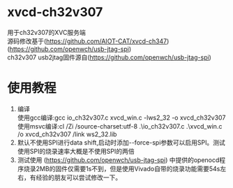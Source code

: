 # xvcd-ch32v307
 用于ch32v307的XVC服务端  
 源码修改基于(https://github.com/AIOT-CAT/xvcd-ch347) (https://github.com/openwch/usb-jtag-spi)  
 ch32v307 usb2jtag固件源自(https://github.com/openwch/usb-jtag-spi)

# 使用教程
 1. 编译  
 使用gcc编译:gcc io_ch32v307.c xvcd_win.c -lws2_32 -o xvcd_ch32v307  
 使用msvc编译:cl /Zi /source-charset:utf-8 .\io_ch32v307.c .\xvcd_win.c /o xvcd_ch32v307 /link ws2_32.lib  
 2. 默认不使用SPI进行data shift,启动时添加--force-spi参数可以启用SPI。测试使用SPI的烧录速率大概是不使用SPI的两倍  
 3. 测试使用 (https://github.com/openwch/usb-jtag-spi) 中提供的openocd程序烧录2MB的固件仅需要1s不到，但是使用Vivado自带的烧录功能需要54s左右，有经验的朋友可以尝试修改一下。
